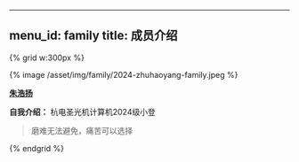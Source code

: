 
---
menu_id: family
title: 成员介绍
---

{% grid w:300px %}
<!-- cell -->
{% image /asset/img/family/2024-zhuhaoyang-family.jpeg %}
<!-- cell -->

**[朱浩扬]()**

**自我介绍：** 杭电圣光机计算机2024级小登

> 磨难无法避免，痛苦可以选择

{% endgrid %}